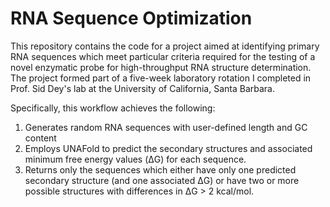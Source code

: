 # RNA Sequence Optimization 

This repository contains the code for a project aimed at identifying primary RNA sequences which meet particular criteria required for the testing of a novel enzymatic probe for high-throughput RNA structure determination. The project formed part of a five-week laboratory rotation I completed in Prof. Sid Dey's lab at the University of California, Santa Barbara. 

Specifically, this workflow achieves the following:
1. Generates random RNA sequences with user-defined length and GC content
2. Employs UNAFold to predict the secondary structures and associated minimum free energy values (ΔG) for each sequence.
3. Returns only the sequences which either have only one predicted secondary structure (and one associated ΔG) or have two or more possible structures with differences in ΔG > 2 kcal/mol. 
